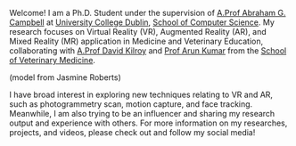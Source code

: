 Welcome! I am a Ph.D. Student under the supervision of [A.Prof Abraham G. Campbell](https://www.researchgate.net/profile/Abraham-Campbell) at [University College Dublin](https://www.ucd.ie/), [School of Computer Science](https://www.ucd.ie/cs/). My research focuses on Virtual Reality (VR), Augmented Reality (AR), and Mixed Reality (MR) application in Medicine and Veterinary Education, collaborating with [A.Prof David Kilroy](https://scholar.google.com/citations?user=ZvmpRrEAAAAJ&hl=en) and [Prof Arun Kumar](https://scholar.google.com/citations?user=kfWW5x4AAAAJ&hl=en) from the [School of Veterinary Medicine](https://www.ucd.ie/vetmed/).

<script type="module" src="https://unpkg.com/@google/model-viewer/dist/model-viewer.min.js"></script>
<style>
    model-viewer {
        width: 100%;
    }
</style>
<model-viewer src="models/oculusquest.gltf" alt="A 3D model of an astronaut" auto-rotate camera-controls camera-orbit="45deg 55deg 2.5m" environment-image="neutral"></model-viewer>
(model from Jasmine Roberts)

I have broad interest in exploring new techniques relating to VR and AR, such as photogrammetry scan, motion capture, and face tracking. Meanwhile, I am also trying to be an influencer and sharing my research output and experience with others. For more information on my researches, projects, and videos, please check out and follow my social media!